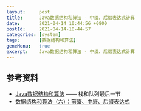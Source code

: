 ```yaml
---
layout:     post
title:      Java数据结构和算法 - 中缀、后缀表达式计算
date:       2021-04-14 10:44:56 +0800
postId:     2021-04-14-10-44-57
categories: [system]
tags:       [数据结构和算法]
geneMenu:   true
excerpt:    Java数据结构和算法 - 中缀、后缀表达式计算
---
```





## 参考资料
* [Java数据结构和算法](https://book.douban.com/subject/1144007/) —— 栈和队列最后一节
* [数据结构和算法（六）：前缀、中缀、后缀表达式](https://zhuanlan.zhihu.com/p/37467928)
